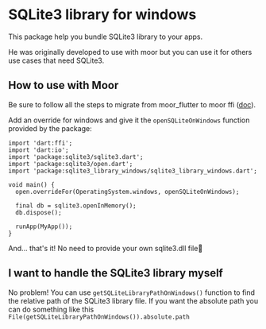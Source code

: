 # SQLite3 library for windows

This package help you bundle SQLite3 library to your apps.

He was originally developed to use with moor but you can use it for others use cases that 
need SQLite3.

## How to use with Moor

Be sure to follow all the steps to migrate from moor_flutter to moor ffi 
([doc](https://moor.simonbinder.eu/docs/other-engines/vm/)).

Add an override for windows and give it the `openSQLiteOnWindows` function provided by the package:

    import 'dart:ffi';
    import 'dart:io';
    import 'package:sqlite3/sqlite3.dart';
    import 'package:sqlite3/open.dart';
	import 'package:sqlite3_library_windows/sqlite3_library_windows.dart';
    
    void main() {
      open.overrideFor(OperatingSystem.windows, openSQLiteOnWindows);
    
      final db = sqlite3.openInMemory();
      db.dispose();
	  
	  runApp(MyApp());
    }

And... that's it! No need to provide your own sqlite3.dll file🙂

## I want to handle the SQLite3 library myself

No problem! You can use `getSQLiteLibraryPathOnWindows()` function to 
find the relative path of the SQLite3 library file.
If you want the absolute path you can do something like this 
`File(getSQLiteLibraryPathOnWindows()).absolute.path`